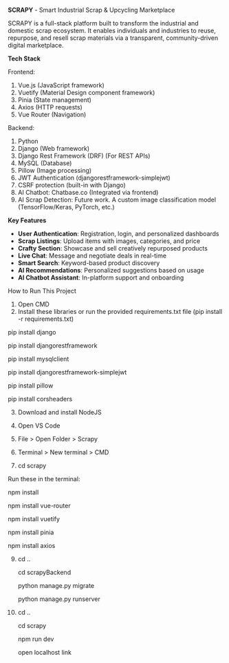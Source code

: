 **SCRAPY** - Smart Industrial Scrap & Upcycling Marketplace

SCRAPY is a full-stack platform built to transform the industrial and domestic scrap ecosystem. It enables individuals and industries to reuse, repurpose, and resell scrap materials via a transparent, community-driven digital marketplace.

**Tech Stack**

Frontend:
1. Vue.js (JavaScript framework)
2. Vuetify (Material Design component framework)
3. Pinia (State management)
4. Axios (HTTP requests)
5. Vue Router (Navigation)

Backend:
1. Python
2. Django (Web framework)
3. Django Rest Framework (DRF) (For REST APIs)
4. MySQL (Database)
5. Pillow (Image processing)
6. JWT Authentication (djangorestframework-simplejwt)
7. CSRF protection (built-in with Django)
8. AI Chatbot: Chatbase.co (Integrated via frontend)
9. AI Scrap Detection: Future work. A custom image classification model (TensorFlow/Keras, PyTorch, etc.)

**Key Features**
- **User Authentication**: Registration, login, and personalized dashboards
- **Scrap Listings**: Upload items with images, categories, and price
- **Crafty Section**: Showcase and sell creatively repurposed products
- **Live Chat**: Message and negotiate deals in real-time
- **Smart Search**: Keyword-based product discovery
- **AI Recommendations**: Personalized suggestions based on usage
- **AI Chatbot Assistant**: In-platform support and onboarding

How to Run This Project

1. Open CMD
2. Install these libraries or run the provided requirements.txt file (pip install -r requirements.txt)

pip install django

pip install djangorestframework

pip install mysqlclient

pip install djangorestframework-simplejwt

pip install pillow

pip install corsheaders

3. Download and install NodeJS
4. Open VS Code
5. File > Open Folder > Scrapy
6. Terminal > New terminal > CMD

7. cd scrapy

Run these in the terminal:

npm install

npm install vue-router

npm install vuetify

npm install pinia

npm install axios

9. cd ..
    
   cd scrapyBackend

   python manage.py migrate

   python manage.py runserver
   
11. cd ..

    cd scrapy

    npm run dev

    open localhost link



